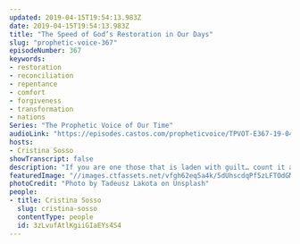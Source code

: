 ```yaml
---
updated: 2019-04-15T19:54:13.983Z
date: 2019-04-15T19:54:13.983Z
title: "The Speed of God’s Restoration in Our Days"
slug: "prophetic-voice-367"
episodeNumber: 367
keywords:
- restoration
- reconciliation
- repentance
- comfort
- forgiveness
- transformation
- nations
Series: "The Prophetic Voice of Our Time"
audioLink: "https://episodes.castos.com/propheticvoice/TPVOT-E367-19-04-13-14-The-Speed-of-God’s-Restoration-in-Our-Days.mp3"
hosts:
- Cristina Sosso
showTranscript: false
description: "If you are one those that is laden with guilt… count it all joy and get excited (about) what I’m going to share with you. Restoration is here and now. Don’t wallow in self-condemnation and guilt. Stop beating yourself up, because God is not focusing on your past or your mistakes. He focussed on the new man in you, and your calling and your destiny, your future in Him... As long as you repented from those sins and make the necessary correction, as long as you uprooted and went back to God, when you did take responsibility for your sins or for your mistakes God has already forgiven about that."
featuredImage: "//images.ctfassets.net/vfgh62eq5a4k/5dUhscdqPf5zLFTOdGMCFm/84f0c7085356f55d5d71573e1212ac7a/tadeusz-lakota-696875-unsplash.jpg"
photoCredit: "Photo by Tadeusz Lakota on Unsplash"
people:
- title: Cristina Sosso
  slug: cristina-sosso
  contentType: people
  id: 3zLvufAtlKgiiGIaEYs4S4
---
```

